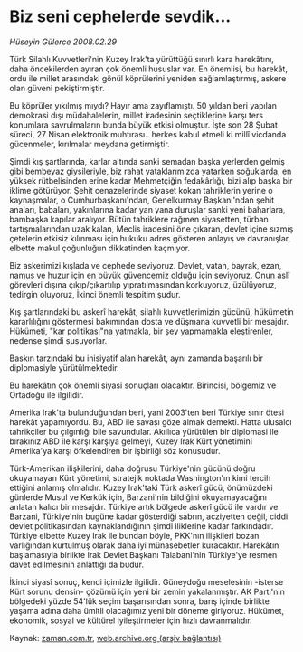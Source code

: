 # Biz seni cephelerde sevdik...

*Hüseyin Gülerce 2008.02.29*

<tr><td class="metin" colspan="2" style="padding-top: 20px; padding-left: 5px; padding-right: 10px;">Türk Silahlı Kuvvetleri'nin Kuzey Irak'ta yürüttüğü sınırlı kara harekâtını, daha öncekilerden ayıran çok önemli hususlar var. En önemlisi, bu harekât, ordu ile millet arasındaki gönül köprülerini yeniden sağlamlaştırmış, askere olan güveni pekiştirmiştir.</td></tr><tr><td class="metin" colspan="2" style="padding-top: 20px; padding-left: 5px; padding-right: 10px;"><p>Bu köprüler yıkılmış mıydı? Hayır ama zayıflamıştı. 50 yıldan beri yapılan demokrasi dışı müdahalelerin, millet iradesinin seçtiklerine karşı ters konumlara savrulmaların bunda büyük etkisi olmuştur. İşte son 28 Şubat süreci, 27 Nisan elektronik muhtırası.. herkes kabul etmeli ki millî vicdanda gücenmeler, kırılmalar meydana getirmiştir. 
<p>Şimdi kış şartlarında, karlar altında sanki semadan başka yerlerden gelmiş gibi bembeyaz giysileriyle, biz rahat yataklarımızda yatarken soğuklarda, en yüksek rütbelisinden erine kadar Mehmetçiğin fedakârlığı, bizi alıp başka bir iklime götürüyor. Şehit cenazelerinde siyaset kokan tahriklerin yerine o kaynaşmalar, o Cumhurbaşkanı'ndan, Genelkurmay Başkanı'ndan şehit anaları, babaları, yakınlarına kadar yan yana duruşlar sanki yeni baharlara, bambaşka kapılar aralıyor. Bütün tahriklere rağmen siyasetten, türban tartışmalarından uzak kalan, Meclis iradesini öne çıkaran, devlet içine sızmış çetelerin etkisiz kılınması için hukuku adres gösteren anlayış ve davranışlar, elbette makul çoğunluğun dikkatinden kaçmıyor.
<p>Biz askerimizi kışlada ve cephede seviyoruz. Devlet, vatan, bayrak, ezan, namus ve huzur için en büyük güvencemiz olduğu için seviyoruz. Onun aslî görevleri dışına çıkıp/çıkartılıp yıpratılmasından korkuyoruz, üzülüyoruz, tedirgin oluyoruz, İkinci önemli tespitim şudur.
<p>Kış şartlarındaki bu askerî harekât, silahlı kuvvetlerimizin gücünü, hükümetin kararlılığını göstermesi bakımından dosta ve düşmana kuvvetli bir mesajdır. Hükümeti, "kar politikası"na yatmakla, bir şey yapmamakla eleştirenler, nedense şimdi susuyorlar. 
<p>Baskın tarzındaki bu inisiyatif alan harekât, aynı zamanda başarılı bir diplomasiyle yürütülmektedir.
<p>Bu harekâtın çok önemli siyasî sonuçları olacaktır. Birincisi, bölgemiz ve Ortadoğu ile ilgilidir.
<p>Amerika Irak'ta bulunduğundan beri, yani 2003'ten beri Türkiye sınır ötesi harekât yapamıyordu. Bu, ABD ile savaşı göze almak demekti. Hatta ulusalcı tahrikçiler bu çılgınlığı bile savundular. Akıllıca yürütülen bir diplomasi ile bırakınız ABD ile karşı karşıya gelmeyi, Kuzey Irak Kürt yönetimini Amerika'ya karşı öfkelendiren bir işbirliği söz konusudur.
<p>Türk-Amerikan ilişkilerini, daha doğrusu Türkiye'nin gücünü doğru okuyamayan Kürt yönetimi, stratejik noktada Washington'ın kimi tercih ettiğini anlamış olmalıdır. Kuzey Irak'taki Türk askerî gücü, önümüzdeki günlerde Musul ve Kerkük için, Barzani'nin bildiğini okuyamayacağını anlatan kalıcı bir mesajdır. Türkiye artık bölgede askerî gücü ile vardır ve Barzani, Türkiye'nin bugüne kadar gösterdiği sabrın, acziyetten değil, ciddi devlet politikasından kaynaklandığının şimdi iliklerine kadar farkındadır. Türkiye elbette Kuzey Irak ile bundan böyle, PKK'nın ilişkileri bozan varlığından kurtulmuş olarak daha iyi münasebetler kuracaktır. Harekâtın başlamasıyla birlikte Irak Devlet Başkanı Talabani'nin Türkiye'ye resmen davet edilmesinin anlattığı da budur.
<p>İkinci siyasî sonuç, kendi içimizle ilgilidir. Güneydoğu meselesinin -isterse Kürt sorunu densin- çözümü için yeni bir zemin yakalanmıştır. AK Parti'nin bölgedeki yüzde 54'lük seçim başarısından sonra, barış içinde birlikte yaşama adına daha ümitli olacağımız yeni bir döneme giriyoruz. Hükümet, ekonomik, sosyal ve kültürel iyileştirmeler için hızlı davranmalıdır.<br/></p></p></p></p></p></p></p></p></p></td></tr>

Kaynak: [zaman.com.tr](http://zaman.com.tr/yazar.do?yazino=658290), [web.archive.org (arşiv bağlantısı)](http://web.archive.org/web/20080622153138/http://www.zaman.com.tr:80/yazar.do?yazino=658290)
